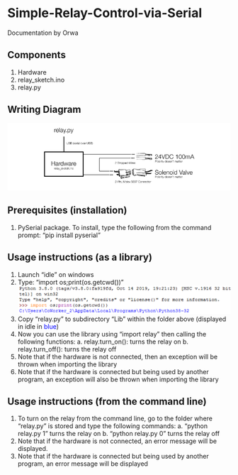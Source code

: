 # Simple-Relay-Control-via-Serial
Documentation by Orwa
## Components
1.	Hardware
2.	relay_sketch.ino
3.	relay.py
## Writing Diagram
![Alt text](https://github.com/Tianzhu9264/Simple-Relay-Control-via-Serial/blob/master/Writing%20Diagram.png?raw=true)

## Prerequisites (installation)
1.	PySerial package. To install, type the following from the command prompt:
“pip install pyserial”
## Usage instructions (as a library)
1. Launch “idle” on windows
2. Type: “import os;print(os.getcwd())”
![code](https://github.com/Tianzhu9264/Simple-Relay-Control-via-Serial/blob/master/code.png?raw=true)
3. Copy “relay.py” to subdirectory “Lib” within the folder above (displayed in idle in <font color=Blue>blue</font>)
4. Now you can use the library using “import relay” then calling the following functions:
    a.	relay.turn_on(): turns the relay on
    b.	relay.turn_off(): turns the relay off
5.	Note that if the hardware is not connected, then an exception will be thrown when importing the library
6.	Note that if the hardware is connected but being used by another program, an exception will also be thrown when importing the library

## Usage instructions (from the command line)
1.	To turn on the relay from the command line, go to the folder where “relay.py” is stored and type the following commands:
    a.	“python relay.py 1” turns the relay on
    b.	“python relay.py 0” turns the relay off
2.	Note that if the hardware is not connected, an error message will be displayed.
3.	Note that if the hardware is connected but being used by another program, an error message will be displayed
